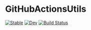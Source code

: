 # GitHubActionsUtils

[![Stable](https://img.shields.io/badge/docs-stable-blue.svg)](https://jkrumbiegel.github.io/GitHubActionsUtils.jl/stable)
[![Dev](https://img.shields.io/badge/docs-dev-blue.svg)](https://jkrumbiegel.github.io/GitHubActionsUtils.jl/dev)
[![Build Status](https://github.com/jkrumbiegel/GitHubActionsUtils.jl/actions/workflows/CI.yml/badge.svg?branch=main)](https://github.com/jkrumbiegel/GitHubActionsUtils.jl/actions/workflows/CI.yml?query=branch%3Amain)
